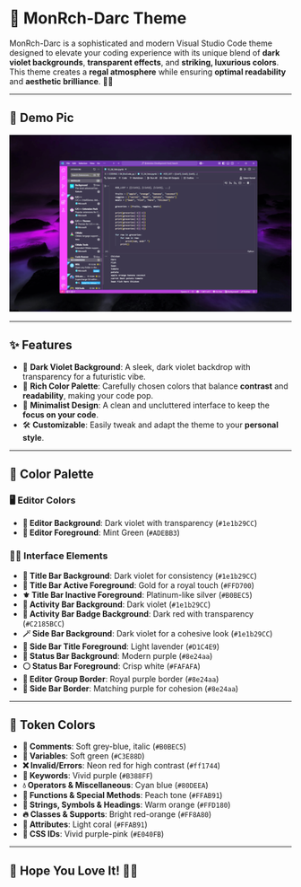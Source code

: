 # 👑 MonRch-Darc Theme

MonRch-Darc is a sophisticated and modern Visual Studio Code theme designed to elevate your coding experience with its unique blend of **dark violet backgrounds**, **transparent effects**, and **striking, luxurious colors**. This theme creates a **regal atmosphere** while ensuring **optimal readability** and **aesthetic brilliance**. 🖤💜

---

## 🌌 Demo Pic

![MonRch Darc Theme Screenshot](./images/Screenshot.png)

---

## ✨ Features

- 🧿 **Dark Violet Background**: A sleek, dark violet backdrop with transparency for a futuristic vibe.
- 🎨 **Rich Color Palette**: Carefully chosen colors that balance **contrast** and **readability**, making your code pop.
- 🧘 **Minimalist Design**: A clean and uncluttered interface to keep the **focus on your code**.
- 🛠️ **Customizable**: Easily tweak and adapt the theme to your **personal style**.

---

## 🎨 Color Palette

### 🖥️ Editor Colors  
- **🖤 Editor Background**: Dark violet with transparency (`#1e1b29CC`)  
- **💚 Editor Foreground**: Mint Green (`#ADEBB3`)  

### 🧑‍💻 Interface Elements  
- **🏰 Title Bar Background**: Dark violet for consistency (`#1e1b29CC`)  
- **👑 Title Bar Active Foreground**: Gold for a royal touch (`#FFD700`)  
- **⚜️ Title Bar Inactive Foreground**: Platinum-like silver (`#B0BEC5`)  
- **📂 Activity Bar Background**: Dark violet (`#1e1b29CC`)  
- **💎 Activity Bar Badge Background**: Dark red with transparency (`#C2185BCC`)  
- **🪄 Side Bar Background**: Dark violet for a cohesive look (`#1e1b29CC`)  
- **🌸 Side Bar Title Foreground**: Light lavender (`#D1C4E9`)  
- **💜 Status Bar Background**: Modern purple (`#8e24aa`)  
- **⚪ Status Bar Foreground**: Crisp white (`#FAFAFA`)  
- **🌟 Editor Group Border**: Royal purple border (`#8e24aa`)  
- **🔲 Side Bar Border**: Matching purple for cohesion (`#8e24aa`)  

---

## 📝 Token Colors  
- **💬 Comments**: Soft grey-blue, italic (`#B0BEC5`)  
- **🌿 Variables**: Soft green (`#C3E88D`)  
- **❌ Invalid/Errors**: Neon red for high contrast (`#ff1744`)  
- **🔮 Keywords**: Vivid purple (`#B388FF`)  
- **💧 Operators & Miscellaneous**: Cyan blue (`#80DEEA`)  
- **🍑 Functions & Special Methods**: Peach tone (`#FFAB91`)  
- **🧡 Strings, Symbols & Headings**: Warm orange (`#FFD180`)  
- **🔥 Classes & Supports**: Bright red-orange (`#FF8A80`)  
- **🌸 Attributes**: Light coral (`#FFAB91`)  
- **🎀 CSS IDs**: Vivid purple-pink (`#E040FB`)  

---

## 🚀 Hope You Love It! 🖤😁
